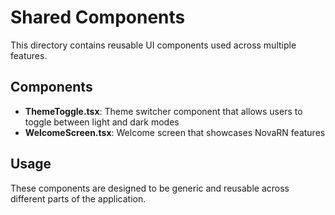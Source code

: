 # Shared Components

This directory contains reusable UI components used across multiple features.

## Components

- **ThemeToggle.tsx**: Theme switcher component that allows users to toggle between light and dark modes
- **WelcomeScreen.tsx**: Welcome screen that showcases NovaRN features

## Usage

These components are designed to be generic and reusable across different parts of the application.